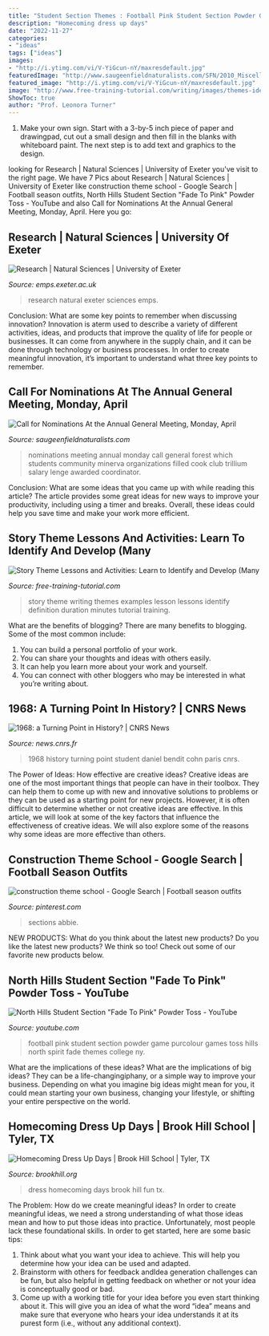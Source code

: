```yaml
---
title: "Student Section Themes : Football Pink Student Section Powder Game Purcolour Games Toss Hills North Spirit Fade Themes College Ny"
description: "Homecoming dress up days"
date: "2022-11-27"
categories:
- "ideas"
tags: ["ideas"]
images:
- "http://i.ytimg.com/vi/V-YiGcun-nY/maxresdefault.jpg"
featuredImage: "http://www.saugeenfieldnaturalists.com/SFN/2010_Miscellaneous_Archives_files/shapeimage_4.png"
featured_image: "http://i.ytimg.com/vi/V-YiGcun-nY/maxresdefault.jpg"
image: "http://www.free-training-tutorial.com/writing/images/themes-identify.jpg"
ShowToc: true
author: "Prof. Leonora Turner"
---
```



1. Make your own sign. Start with a 3-by-5 inch piece of paper and drawingpad, cut out a small design and then fill in the blanks with whiteboard paint. The next step is to add text and graphics to the design.

	

		
looking for Research | Natural Sciences | University of Exeter you've visit to the right page. We have 7 Pics about Research | Natural Sciences | University of Exeter like construction theme school - Google Search | Football season outfits, North Hills Student Section &quot;Fade To Pink&quot; Powder Toss - YouTube and also Call for Nominations At the Annual General Meeting, Monday, April. Here you go:
		
    
## Research | Natural Sciences | University Of Exeter

<img loading=lazy src="http://emps.exeter.ac.uk/media/universityofexeter/emps/natural-sciences/responsive/leaves.jpg" onerror="this.onerror=null;this.src='https://tse4.mm.bing.net/th?id=OIP.nnKiTzxu4PznJj9GQIddKgHaD-&amp;pid=15.1';" alt="Research | Natural Sciences | University of Exeter">

_Source: emps.exeter.ac.uk_

>research natural exeter sciences emps. 

	

Conclusion: What are some key points to remember when discussing innovation?
Innovation is aterm used to describe a variety of different activities, ideas, and products that improve the quality of life for people or businesses. It can come from anywhere in the supply chain, and it can be done through technology or business processes. In order to create meaningful innovation, it’s important to understand what three key points to remember.

    
## Call For Nominations At The Annual General Meeting, Monday, April

<img loading=lazy src="http://www.saugeenfieldnaturalists.com/SFN/2010_Miscellaneous_Archives_files/shapeimage_4.png" onerror="this.onerror=null;this.src='https://tse3.mm.bing.net/th?id=OIP.fb4j5yqc3ZrPO6Gvw1FUFQAAAA&amp;pid=15.1';" alt="Call for Nominations At the Annual General Meeting, Monday, April">

_Source: saugeenfieldnaturalists.com_

>nominations meeting annual monday call general forest which students community minerva organizations filled cook club trillium salary lenge awarded coordinator. 

	

Conclusion: What are some ideas that you came up with while reading this article?
The article provides some great ideas for new ways to improve your productivity, including using a timer and breaks. Overall, these ideas could help you save time and make your work more efficient.

    
## Story Theme Lessons And Activities: Learn To Identify And Develop (Many

<img loading=lazy src="http://www.free-training-tutorial.com/writing/images/themes-identify.jpg" onerror="this.onerror=null;this.src='https://tse3.mm.bing.net/th?id=OIP.cgRQ9l8_Qn8bqzWOuY5RTQHaFC&amp;pid=15.1';" alt="Story Theme Lessons and Activities: Learn to Identify and Develop (Many">

_Source: free-training-tutorial.com_

>story theme writing themes examples lesson lessons identify definition duration minutes tutorial training. 

	

What are the benefits of blogging?
There are many benefits to blogging. Some of the most common include: 
1. You can build a personal portfolio of your work. 
2. You can share your thoughts and ideas with others easily. 
3. It can help you learn more about your work and yourself. 
4. You can connect with other bloggers who may be interested in what you’re writing about. 

    
## 1968: A Turning Point In History? | CNRS News

<img loading=lazy src="https://news.cnrs.fr/sites/default/files/styles/visuel_principal/public/assets/images/1644703_72dpi.jpg" onerror="this.onerror=null;this.src='https://tse3.mm.bing.net/th?id=OIP.T7fAPT2dxyGskSXMeJnR0QHaDj&amp;pid=15.1';" alt="1968: a Turning Point in History? | CNRS News">

_Source: news.cnrs.fr_

>1968 history turning point student daniel bendit cohn paris cnrs. 

	

The Power of Ideas: How effective are creative ideas?
Creative ideas are one of the most important things that people can have in their toolbox. They can help them to come up with new and innovative solutions to problems or they can be used as a starting point for new projects. However, it is often difficult to determine whether or not creative ideas are effective. In this article, we will look at some of the key factors that influence the effectiveness of creative ideas. We will also explore some of the reasons why some ideas are more effective than others.

    
## Construction Theme School - Google Search | Football Season Outfits

<img loading=lazy src="https://i.pinimg.com/originals/3b/1d/83/3b1d835334893908e4bbb358482a0af7.jpg" onerror="this.onerror=null;this.src='https://tse2.mm.bing.net/th?id=OIP.S4ZR12_r8G_QQMlBDGQFNgHaJ4&amp;pid=15.1';" alt="construction theme school - Google Search | Football season outfits">

_Source: pinterest.com_

>sections abbie. 

	

NEW PRODUCTS: What do you think about the latest new products?
Do you like the latest new products? We think so too! Check out some of our favorite new products below.

    
## North Hills Student Section &quot;Fade To Pink&quot; Powder Toss - YouTube

<img loading=lazy src="http://i.ytimg.com/vi/V-YiGcun-nY/maxresdefault.jpg" onerror="this.onerror=null;this.src='https://tse4.mm.bing.net/th?id=OIP.wiQ7XQ0tcj8Ir54OU_f9nQHaEK&amp;pid=15.1';" alt="North Hills Student Section &quot;Fade To Pink&quot; Powder Toss - YouTube">

_Source: youtube.com_

>football pink student section powder game purcolour games toss hills north spirit fade themes college ny. 

	

What are the implications of these ideas?
What are the implications of big ideas? They can be a life-changingiphany, or a simple way to improve your business. Depending on what you imagine big ideas might mean for you, it could mean starting your own business, changing your lifestyle, or shifting your entire perspective on the world.

    
## Homecoming Dress Up Days | Brook Hill School | Tyler, TX

<img loading=lazy src="https://www.brookhill.org/wp-content/uploads/2015/10/twindayta-2.jpg" onerror="this.onerror=null;this.src='https://tse1.mm.bing.net/th?id=OIP.OmFBCVE-V1XvzHX14PwkAAHaE8&amp;pid=15.1';" alt="Homecoming Dress Up Days | Brook Hill School | Tyler, TX">

_Source: brookhill.org_

>dress homecoming days brook hill fun tx. 

	

The Problem: How do we create meaningful ideas?
In order to create meaningful ideas, we need a strong understanding of what those ideas mean and how to put those ideas into practice. Unfortunately, most people lack these foundational skills. In order to get started, here are some basic tips: 
1. Think about what you want your idea to achieve. This will help you determine how your idea can be used and adapted. 
2. Brainstorm with others for feedback andIdea generation challenges can be fun, but also helpful in getting feedback on whether or not your idea is conceptually good or bad. 
3. Come up with a working title for your idea before you even start thinking about it. This will give you an idea of what the word “idea” means and make sure that everyone who hears your idea understands it at its purest form (i.e., without any additional context).

